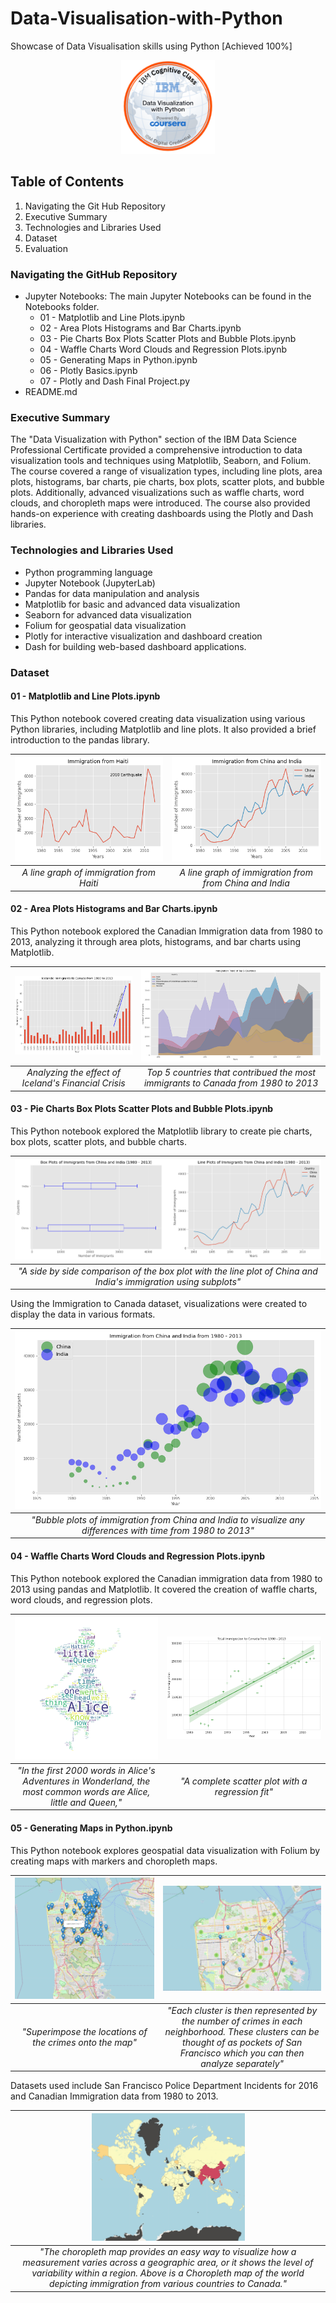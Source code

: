 # Data-Visualisation-with-Python

Showcase of Data Visualisation skills using Python [Achieved 100%]

<p align="center">
  <img width="150" height="150" src="https://github.com/Amertastic/Data-Visualization-with-Python/blob/main/Images/Data_Visual_w_Python.png">
</p>

## Table of Contents

1) Navigating the Git Hub Repository
2) Executive Summary
3) Technologies and Libraries Used
4) Dataset
5) Evaluation

### Navigating the GitHub Repository

- Jupyter Notebooks: The main Jupyter Notebooks can be found in the Notebooks folder.
  - 01 - Matplotlib and Line Plots.ipynb
  - 02 - Area Plots Histograms and Bar Charts.ipynb
  - 03 - Pie Charts Box Plots Scatter Plots and Bubble Plots.ipynb
  - 04 - Waffle Charts Word Clouds and Regression Plots.ipynb
  - 05 - Generating Maps in Python.ipynb
  - 06 - Plotly Basics.ipynb
  - 07 - Plotly and Dash Final Project.py
- README.md

### Executive Summary
The "Data Visualization with Python" section of the IBM Data Science Professional Certificate provided a comprehensive introduction to data visualization tools and techniques using Matplotlib, Seaborn, and Folium. The course covered a range of visualization types, including line plots, area plots, histograms, bar charts, pie charts, box plots, scatter plots, and bubble plots. Additionally, advanced visualizations such as waffle charts, word clouds, and choropleth maps were introduced. The course also provided hands-on experience with creating dashboards using the Plotly and Dash libraries.


### Technologies and Libraries Used

 - Python programming language
 - Jupyter Notebook (JupyterLab)
 - Pandas for data manipulation and analysis
 - Matplotlib for basic and advanced data visualization
 - Seaborn for advanced data visualization
 - Folium for geospatial data visualization
 - Plotly for interactive visualization and dashboard creation
 - Dash for building web-based dashboard applications.

### Dataset

#### 01 - Matplotlib and Line Plots.ipynb

This Python notebook covered creating data visualization using various Python libraries, including Matplotlib and line plots. It also provided a brief introduction to the pandas library.

|<img src="https://github.com/Amertastic/Data-Visualization-with-Python/blob/main/Images/Vis01-Immigration%20from%20Haiti.png" width="100%" height="100%">|<img src="https://github.com/Amertastic/Data-Visualization-with-Python/blob/main/Images/Vis02-Immigration%20from%20China%20and%20India.png" width="100%" height="100%"> | 
|:--:|:--:| 
| *A line graph of immigration from Haiti* | *A line graph of immigration from from China and India* |

#### 02 - Area Plots Histograms and Bar Charts.ipynb

This Python notebook explored the Canadian Immigration data from 1980 to 2013, analyzing it through area plots, histograms, and bar charts using Matplotlib.

|<img src="https://github.com/Amertastic/Data-Visualization-with-Python/blob/main/Images/Vis03-Icelandic%20Immigrants%20to%20Canada.png" width="100%" height="100%">|<img src="https://github.com/Amertastic/Data-Visualization-with-Python/blob/main/Images/Vis04-Immigration%20Trend%20of%20Top%205%20Countries.png" width="100%" height="100%"> | 
|:--:|:--:| 
| *Analyzing the effect of Iceland's Financial Crisis* | *Top 5 countries that contribued the most immigrants to Canada from 1980 to 2013* |

#### 03 - Pie Charts Box Plots Scatter Plots and Bubble Plots.ipynb

This Python notebook explored the Matplotlib library to create pie charts, box plots, scatter plots, and bubble charts. 

|<img src="https://github.com/Amertastic/Data-Visualization-with-Python/blob/main/Images/Vis05-Immigrants%20from%20China%20and%20India.png" width="100%" height="100%">| 
|:--:| 
| *"A side by side comparison of the box plot with the line plot of China and India's immigration using subplots"* |

Using the Immigration to Canada dataset, visualizations were created to display the data in various formats.

|<img src="https://github.com/Amertastic/Data-Visualization-with-Python/blob/main/Images/Vis06-Immigrants%20from%20China%20and%20India.png" width="100%" height="100%">| 
|:--:| 
| *"Bubble plots of immigration from China and India to visualize any differences with time from 1980 to 2013"* |

#### 04 - Waffle Charts Word Clouds and Regression Plots.ipynb

This Python notebook explored the Canadian immigration data from 1980 to 2013 using pandas and Matplotlib. It covered the creation of waffle charts, word clouds, and regression plots.

|<img src="https://github.com/Amertastic/Data-Visualization-with-Python/blob/main/Images/Vis07-Word%20Cloud.png" width="100%" height="100%">|<img src="https://github.com/Amertastic/Data-Visualization-with-Python/blob/main/Images/Vis08-Total%20Immigration%20to%20Canada.png" width="100%" height="100%"> | 
|:--:|:--:| 
| *"In the first 2000 words in Alice's Adventures in Wonderland, the most common words are Alice, little and Queen,"* | *"A complete scatter plot with a regression fit"* |

#### 05 - Generating Maps in Python.ipynb

This Python notebook explores geospatial data visualization with Folium by creating maps with markers and choropleth maps. 

|<img src="https://github.com/Amertastic/Data-Visualization-with-Python/blob/main/Images/Vis09-Generating%20Maps%20In%20Python.png" width="100%" height="100%">|<img src="https://github.com/Amertastic/Data-Visualization-with-Python/blob/main/Images/Vis10-Generating%20Maps%20In%20Python.png" width="100%" height="100%"> | 
|:--:|:--:| 
| *"Superimpose the locations of the crimes onto the map"* | *"Each cluster is then represented by the number of crimes in each neighborhood. These clusters can be thought of as pockets of San Francisco which you can then analyze separately"* |

Datasets used include San Francisco Police Department Incidents for 2016 and Canadian Immigration data from 1980 to 2013.

|<img src="https://github.com/Amertastic/Data-Visualization-with-Python/blob/main/Images/Vis11-Choropleth%20Maps.png" width="50%" height="50%">| 
|:--:| 
| *"The choropleth map provides an easy way to visualize how a measurement varies across a geographic area, or it shows the level of variability within a region. Above is a Choropleth map of the world depicting immigration from various countries to Canada."* |
